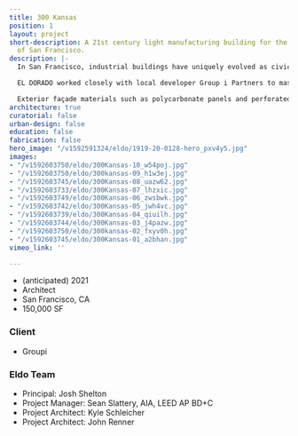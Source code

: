 ```yaml
---
title: 300 Kansas
position: 1
layout: project
short-description: A 21st century light manufacturing building for the emerging economies
  of San Francisco.
description: |-
  In San Francisco, industrial buildings have uniquely evolved as civic places, sites for innovation, and social condensers. This project embraces its light industrial lineage while celebrating the diverse energies and communities of Potrero Hill.

  EL DORADO worked closely with local developer Group i Partners to massage the massing of the building to adhere to San Francisco’s strenuous zoning ordinances. The design pays careful attention to required setbacks, height limits and FAR restrictions without allowing them to dictate a generic building form. At the same time, the building’s striking back-lit north facade and its inviting, elevated public podium make a uniquely welcoming civic statement to the neighborhood.

  Exterior façade materials such as polycarbonate panels and perforated metal let in generous amounts of natural light while massive square windows frame views of the San Francisco Bay and downtown. Artisans will have access to a rooftop garden as well as a direct connection to the neighborhood streetscape from a raised concrete podium.
architecture: true
curatorial: false
urban-design: false
education: false
fabrication: false
hero_image: "/v1592591324/eldo/1919-20-0128-hero_pxv4y5.jpg"
images:
- "/v1592603750/eldo/300Kansas-10_w54poj.jpg"
- "/v1592603750/eldo/300kansas-09_h1w3ej.jpg"
- "/v1592603745/eldo/300Kansas-08_uazw62.jpg"
- "/v1592603733/eldo/300Kansas-07_lhzxic.jpg"
- "/v1592603749/eldo/300Kansas-06_zwsbwk.jpg"
- "/v1592603742/eldo/300Kansas-05_jwh4vc.jpg"
- "/v1592603739/eldo/300Kansas-04_qiuilh.jpg"
- "/v1592603744/eldo/300Kansas-03_j4pazw.jpg"
- "/v1592603750/eldo/300kansas-02_fxyv0h.jpg"
- "/v1592603745/eldo/300Kansas-01_a2bhan.jpg"
vimeo_link: ''

---
```

* (anticipated) 2021
* Architect
* San Francisco, CA
* 150,000 SF

### Client

* Groupi

### Eldo Team

* Principal: Josh Shelton
* Project Manager: Sean Slattery, AIA, LEED AP BD+C
* Project Architect: Kyle Schleicher
* Project Architect: John Renner